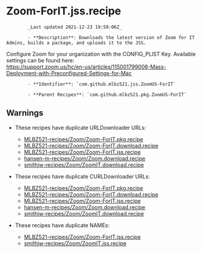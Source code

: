 # Zoom-ForIT.jss.recipe

            _Last updated 2021-12-23 19:58:06Z_

            - **Description**: Downloads the latest version of Zoom for IT Admins, builds a package, and uploads it to the JSS.

Configure Zoom for your organization with the CONFIG_PLIST Key.  Available settings can be found here:  
https://support.zoom.us/hc/en-us/articles/115001799006-Mass-Deployment-with-Preconfigured-Settings-for-Mac

            - **Identifier**: `com.github.mlbz521.jss.ZoomUS-ForIT`

            - **Parent Recipes**: `com.github.mlbz521.pkg.ZoomUS-ForIT`

## Warnings

- These recipes have duplicate URLDownloader URLs:
    - [MLBZ521-recipes/Zoom/Zoom-ForIT.pkg.recipe](/autopkg-dupe-tracker/MLBZ521-recipes/Zoom/Zoom-ForIT.pkg.recipe)
    - [MLBZ521-recipes/Zoom/Zoom-ForIT.download.recipe](/autopkg-dupe-tracker/MLBZ521-recipes/Zoom/Zoom-ForIT.download.recipe)
    - [MLBZ521-recipes/Zoom/Zoom-ForIT.jss.recipe](/autopkg-dupe-tracker/MLBZ521-recipes/Zoom/Zoom-ForIT.jss.recipe)
    - [hansen-m-recipes/Zoom/Zoom.download.recipe](/autopkg-dupe-tracker/hansen-m-recipes/Zoom/Zoom.download.recipe)
    - [smithjw-recipes/Zoom/ZoomIT.download.recipe](/autopkg-dupe-tracker/smithjw-recipes/Zoom/ZoomIT.download.recipe)

- These recipes have duplicate CURLDownloader URLs:
    - [MLBZ521-recipes/Zoom/Zoom-ForIT.pkg.recipe](/autopkg-dupe-tracker/MLBZ521-recipes/Zoom/Zoom-ForIT.pkg.recipe)
    - [MLBZ521-recipes/Zoom/Zoom-ForIT.download.recipe](/autopkg-dupe-tracker/MLBZ521-recipes/Zoom/Zoom-ForIT.download.recipe)
    - [MLBZ521-recipes/Zoom/Zoom-ForIT.jss.recipe](/autopkg-dupe-tracker/MLBZ521-recipes/Zoom/Zoom-ForIT.jss.recipe)
    - [hansen-m-recipes/Zoom/Zoom.download.recipe](/autopkg-dupe-tracker/hansen-m-recipes/Zoom/Zoom.download.recipe)
    - [smithjw-recipes/Zoom/ZoomIT.download.recipe](/autopkg-dupe-tracker/smithjw-recipes/Zoom/ZoomIT.download.recipe)

- These recipes have duplicate NAMEs:
    - [MLBZ521-recipes/Zoom/Zoom-ForIT.jss.recipe](/autopkg-dupe-tracker/MLBZ521-recipes/Zoom/Zoom-ForIT.jss.recipe)
    - [smithjw-recipes/Zoom/ZoomIT.jss.recipe](/autopkg-dupe-tracker/smithjw-recipes/Zoom/ZoomIT.jss.recipe)
